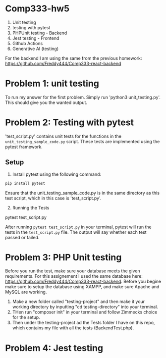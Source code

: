 # Comp333-hw5
1. Unit testing
2. testing with pytest
3. PHPUnit testing - Backend
4. Jest testing - Frontend
5. Github Actions
6. Generative AI (testing)

For the backend I am using the same from the previous homework: https://github.com/Freddy444/Comp333-react-backend

# Problem 1: unit testing
To run my answer for the first problem. Simply run 'python3 unit_testing.py'. This should give you the wanted output.
 
# Problem 2: Testing with pytest

'test_script.py' contains unit tests for the functions in the `unit_testing_sample_code.py` script. These tests are implemented using the pytest framework.


## Setup

1. Install pytest using the following command:

```bash
pip install pytest
```

Ensure that the unit_testing_sample_code.py is in the same directory as this test script, which in this case is 'test_script.py'.


2. Running the Tests

pytest test_script.py

After running `pytest test_script.py` in your terminal, pytest will run the tests in the `test_script.py` file. The output will say whether each test passed or failed.


# Problem 3: PHP Unit testing 
Before you run the test, make sure your database meets the given requirements. For this assignement I used the same database here: https://github.com/Freddy444/Comp333-react-backend. Before you begine make sure to setup the database using XAMPP, and make sure Apache and MySQL are working.

1. Make a new folder called "testing-project" and then make it your working directory by inputting "cd testing-directory" into your terminal.
2. THen run "composer init" in your terminal and follow Zimmecks choice for the setup.
3. Then under the testing-project ad the Tests folder I have on this repo, which contains my file with all the tests (BackendTest.php).

# Problem 4: Jest testing
